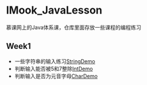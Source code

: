 # IMook_JavaLesson
慕课网上的Java体系课，仓库里面存放一些课程的编程练习
## Week1
* 一些字符串的输入练习[StringDemo](StringDemo.java)
* 判断输入能否被5和7整除[IntDemo](IntDemo.java)
* 判断输入是否为元音字母[CharDemo](CharDemo.java)
